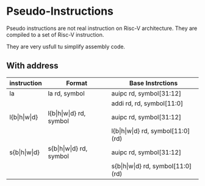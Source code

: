 # Pseudo-Instructions

Pseudo instructions are not real instruction on Risc-V architecture. They are
compiled to a set of Risc-V instruction.

They are very usfull tu simplify assembly code.

## With address

| instruction   | Format                    | Base Instrctions                     |
|---------------|---------------------------|--------------------------------------|
| la            | la rd, symbol             | auipc rd, symbol[31:12]              |
|               |                           | addi rd, rd, symbol[11:0]            |
| l{b\|h\|w\|d} | l{b\|h\|w\|d} rd, symbol  | auipc rd, symbol[31:12]              |
|               |                           | l{b\|h\|w\|d} rd, symbol\[11:0\]\(rd\) |
| s{b\|h\|w\|d} | s{b\|h\|w\|d} rd, symbol  | auipc rd, symbol[31:12]              |
|               |                           | s{b\|h\|w\|d} rd, symbol\[11:0\]\(rd\) |

